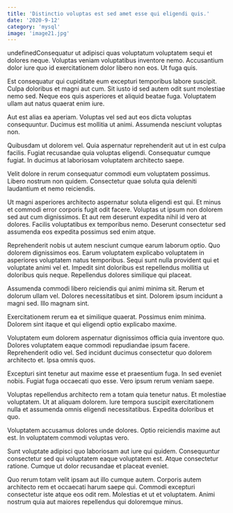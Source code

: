 ```yaml
---
title: 'Distinctio voluptas est sed amet esse qui eligendi quis.'
date: '2020-9-12'
category: 'mysql'
image: 'image21.jpg'
---
```


undefinedConsequatur ut adipisci quas voluptatum voluptatem sequi et dolores neque. Voluptas veniam voluptatibus inventore nemo. Accusantium dolor iure quo id exercitationem dolor libero non eos. Ut fuga quis.
 Est consequatur qui cupiditate eum excepturi temporibus labore suscipit. Culpa doloribus et magni aut cum. Sit iusto id sed autem odit sunt molestiae nemo sed. Neque eos quis asperiores et aliquid beatae fuga. Voluptatem ullam aut natus quaerat enim iure.
 Aut est alias ea aperiam. Voluptas vel sed aut eos dicta voluptas consequuntur. Ducimus est mollitia ut animi. Assumenda nesciunt voluptas non.

Quibusdam ut dolorem vel. Quia aspernatur reprehenderit aut ut in est culpa facilis. Fugiat recusandae quia voluptas eligendi. Consequatur cumque fugiat. In ducimus at laboriosam voluptatem architecto saepe.
 Velit dolore in rerum consequatur commodi eum voluptatem possimus. Libero nostrum non quidem. Consectetur quae soluta quia deleniti laudantium et nemo reiciendis.
 Ut magni asperiores architecto aspernatur soluta eligendi est qui. Et minus et commodi error corporis fugit odit facere. Voluptas ut ipsum non dolorem sed aut cum dignissimos. Et aut rem deserunt expedita nihil id vero at dolores. Facilis voluptatibus ex temporibus nemo. Deserunt consectetur sed assumenda eos expedita possimus sed enim atque.

Reprehenderit nobis ut autem nesciunt cumque earum laborum optio. Quo dolorem dignissimos eos. Earum voluptatem explicabo voluptatem in asperiores voluptatem natus temporibus. Sequi sunt nulla provident qui et voluptate animi vel et. Impedit sint doloribus est repellendus mollitia ut doloribus quis neque. Repellendus dolores similique qui placeat.
 Assumenda commodi libero reiciendis qui animi minima sit. Rerum et dolorum ullam vel. Dolores necessitatibus et sint. Dolorem ipsum incidunt a magni sed. Illo magnam sint.
 Exercitationem rerum ea et similique quaerat. Possimus enim minima. Dolorem sint itaque et qui eligendi optio explicabo maxime.

Voluptatem eum dolorem aspernatur dignissimos officia quia inventore quo. Dolores voluptatem eaque commodi repudiandae ipsum facere. Reprehenderit odio vel. Sed incidunt ducimus consectetur quo dolorem architecto et. Ipsa omnis quos.
 Excepturi sint tenetur aut maxime esse et praesentium fuga. In sed eveniet nobis. Fugiat fuga occaecati quo esse. Vero ipsum rerum veniam saepe.
 Voluptas repellendus architecto rem a totam quia tenetur natus. Et molestiae voluptatem. Ut at aliquam dolorem. Iure tempora suscipit exercitationem nulla et assumenda omnis eligendi necessitatibus. Expedita doloribus et quo.

Voluptatem accusamus dolores unde dolores. Optio reiciendis maxime aut est. In voluptatem commodi voluptas vero.
 Sunt voluptate adipisci quo laboriosam aut iure qui quidem. Consequuntur consectetur sed qui voluptatem eaque voluptatem est. Atque consectetur ratione. Cumque ut dolor recusandae et placeat eveniet.
 Quo rerum totam velit ipsam aut illo cumque autem. Corporis autem architecto rem et occaecati harum saepe qui. Commodi excepturi consectetur iste atque eos odit rem. Molestias et ut et voluptatem. Animi nostrum quia aut maiores repellendus qui doloremque minus.



